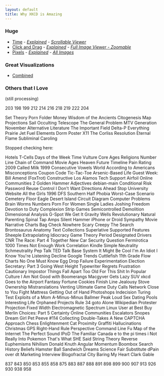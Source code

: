 ```yaml
---
layout: default
title: Why XKCD is Amazing
---
```


### Huge
* [Time](http://xkcd.com/1190/) - *[Explained](http://www.explainxkcd.com/wiki/index.php?title=1190:_Time) - [Scrollable Viewer](http://geekwagon.net/projects/xkcd1190/)*
* [Click and Drag](http://xkcd.com/1110/) - *[Explained](http://www.explainxkcd.com/wiki/index.php?title=1110:_Click_and_Drag) - [Full Image Viewer - Zoomable](http://xkcd-map.rent-a-geek.de/#10/1.1006/0.2005)*
* [Pixels](http://xkcd.com/1416/) - *[Explained](http://www.explainxkcd.com/wiki/index.php/1416:_Pixels) - [All Images](http://www.explainxkcd.com/wiki/index.php/1416:_Pixels/Images)*

### Great Visualizations

* [Combined](https://docs.google.com/file/d/0ByCdKb1LorptYURtQ3dyT19oeVU/edit)

### Others that I Love 

(still processing) 

203
198
199
212
214
216
218
219
222
204







Set Theory
Porn Folder
Money
Wisdom of the Ancients
Citogenesis
Map Projections
Sail
Occulting Telescope
The General Problem
MTV Generation
November
Alternative Literature
The Important Field
Delta-P
Everything
Prairie
Jet Fuel
Elements
Dorm Poster
X11
The Corliss Resolution
Eternal Flame
Subliminal
Caroling


Stopped checking here:

Hotels
T-Cells
Days of the Week
Time Vulture
Core
Ages
Religions
Number Line
Chain of Command
Movie Ages
Heaven
Future Timeline
Pain Rating
2009 Called
Milk
1999
Consecutive Vowels
World According to Americans
Misconceptions
Coupon Code
Tic-Tac-Toe
Arsenic-Based Life
Guest Week: Bill Amend (FoxTrot)
Constructive
Los Alamos
Tech Support
Airfoil
Online Communities 2
Golden Hammer
Adjectives
debian-main
Conditional Risk
Password Reuse
Control
I Don't Want Directions
Ahead Stop
University Website
All the Girls
1996
DFS
Southern Half
Phobia
Worst-Case Scenario
Cemetery
Floor
Eagle
Desert Island
Circuit Diagram
Computer Problems
Brain Worms
Numbers
Porn For Women
Single Ladies
Joshing
Freedom
Devotion to Duty
Complexion
Strip Games
Semicontrolled Demolition
Dimensional Analysis
G-Spot
We Get It
Gravity Wells
Revolutionary
Natural Parenting
Spinal Tap Amps
Silent Hammer
iPhone or Droid
Sympathy
Movie Narrative Charts
Bag Check
Nowhere
Scary
Creepy
The Search
Brontosaurus
Anatomy Text
Collections
Superlative
Supported Features
Sheeple
Extrapolating
Idiocracy
Game Theory
Period
Designated Drivers
CNR
The Race: Part 4
Together
New Car
Security Question
Fermirotica
1000 Times
Not Enough Work
Correlation
Kindle
Simple
Neutrality Schmeutrality
Pep Talk
TED Talk
Base System
It Might Be Cool
I'm An Idiot
I Know You're Listening
Decline
Google Trends
Cuttlefish
11th Grade
Flow Charts
No One Must Know
Egg Drop Failure
Experimentation
Election
Secretary: Part 3
Going West
Height
Typewriter
Regrets
Frustration
Cautionary
Impostor
Things Fall Apart
Too Old For This Shit
In Popular Culture
I Am Not Good with Boomerangs
Macgyver Gets Lazy
SUV
xkcd Goes to the Airport
Fantasy
Fortune Cookies
Finish Line
Jealousy
Stove Ownership
Mistranslations
Venting
Ultimate Game
Duty Calls
Network
Close to You
Fight
Mattress
Getting Out of Hand
Photoshops
Indecision
Turing Test
Exploits of a Mom
A-Minus-Minus
Ballmer Peak
Loud Sex
Dating Pools
Interesting Life
Orphaned Projects
Rule 34
goto
Alone
Wikipedian Protester
Projection
Fixed Width
Electromagnetic Spectrum
Linux User at Best Buy
Merlin
Choices: Part 5
Certainty
Online Communities
Escalators
Snopes
Dream Girl
Pet Peeve #114
Collecting Double-Takes
A New CAPTCHA Approach
Chess Enlightenment
Cat Proximity
Graffiti
Hallucinations
Christmas GPS
Right-Hand Rule
Perspective
Command Line Fu
Map of the Internet
The Perfect Sound
IPoD
The Familiar
Canada
e to the pi times i
Not Really Into Pokemon
That's What SHE Said
String Theory
Reverse Euphemisms
Nihilism
Donald Knuth
Angular Momentum
Boombox
Search History
Beliefs
Hamster Ball
Sandwich
Dreams
Science Fair
Substitute
dPain over dt
Marketing Interview
Blogofractal
City
Baring My Heart
Clark Gable








837
843
850
853
855
858
875
883
887
888
891
898
899
900
907
913
926
930
938
958
